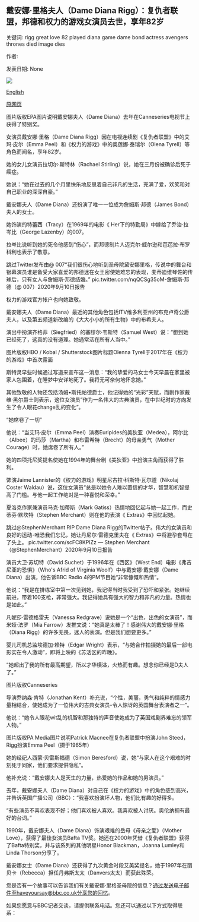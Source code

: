## 戴安娜·里格夫人（Dame Diana Rigg）：复仇者联盟，邦德和权力的游戏女演员去世，享年82岁

关键词: rigg great love 82 played diana game dame bond actress avengers thrones died image dies

作者: 

发表日期: None

![](https://ichef.bbci.co.uk/news/1024/branded_news/101FE/production/_106364066_rigg1_getty.jpg)

[English](Dame%20Diana%20Rigg%3A%20Avengers%2C%20Bond%20and%20Game%20of%20Thrones%20actress%20dies%20at%2082.md)

[原网页](https://www.bbc.com/news/entertainment-arts-54106509)

图片版权EPA图片说明戴安娜夫人（Dame Diana）去年在Canneseries电视节上获得了特别奖。

女演员戴安娜·里格（Dame Diana Rigg）因在电视连续剧《复仇者联盟》中的艾玛·皮尔（Emma Peel）和《权力的游戏》中的奥莲娜·泰瑞尔（Olena Tyrell）等角色而闻名，享年82岁。

她的女儿女演员拉切尔·斯特林（Rachael Stirling）说，她在三月份被确诊后死于癌症。

她说：“她在过去的几个月里快乐地反思着自己非凡的生活，充满了爱，欢笑和对自己职业的深深自豪。”

戴安娜夫人（Dame Diana）还扮演了唯一一位成为詹姆斯·邦德（James Bond）夫人的女士。

她饰演的特蕾西（Tracy）在1969年的电影《 Her下的特勤局》中嫁给了乔治·拉岑比（George Lazenby）的007。

拉岑比说听到她的死令他感到“伤心”，而邦德制片人迈克尔·威尔逊和芭芭拉·布罗科利也表示了敬意。

跳过Twitter发布由@ 007“我们很伤心地听到圣母院黛安娜里格，传说中的舞台和银幕演员谁是备受大家喜爱的邦德迷在女王密使她难忘的表现，麦蒂迪维琴佐的传球后，只有女人与詹姆斯·邦德结婚。” pic.twitter.com/nqQCSg35oM-詹姆斯·邦德（@ 007）2020年9月10日报告

权力的游戏官方帐户也向她致敬。

戴安娜夫人（Dame Diana）最近的其他角色包括ITV维多利亚州的布克卢奇公爵夫人，以及第五频道新改编的《大大小小的所有生物》中的布希夫人。

演出中扮演齐格菲（Siegfried）的塞缪尔·韦斯特（Samuel West）说：“想到她已经死了，这真的没有道理。她通常活在所有人当中。”

图片版权HBO / Kobal / Shutterstock图片标题Olenna Tyrell于2017年在《权力的游戏》中首次露面

斯特灵早些时候通过写道来宣布这一消息：“我的挚爱的马女士今天早晨在家里被家人包围着，在睡梦中安详地死了。我将无可奈何地怀念她。”

其他致敬的人物还包括汤姆•斯托帕德爵士，他记得她的“光彩”天赋，而剧作家戴维·黑尔爵士则表示，这位女演员“作为一名伟大的古典演员，在中世纪时的方向发生了令人眼花change乱的变化”。

“她席卷了一切”

他说：“当艾玛·皮尔（Emma Peel）演奏Euripides的美狄亚（Medea），阿尔比（Albee）的玛莎（Martha）和布雷希特（Brecht）的母亲勇气（Mother Courage）时，她席卷了所有人。”

她的四项托尼奖提名使她在1994年的舞台剧《美狄亚》中扮演主角而获得了胜利。

饰演Jaime Lannister的《权力的游戏》明星尼古拉·科斯特·瓦尔道（Nikolaj Coster Waldau）说，这位女演员“总是以她令人难以置信的才华，智慧和机智提高了门槛。与他一起工作绝对是一种喜悦和荣幸。”

夏洛克作家兼演员马克·加蒂斯（Mark Gatiss）热情地回忆起与她一起工作，而史蒂芬·默坎特（Stephen Merchant）则在他的表演《 Extras》中回忆起她。

跳过@StephenMerchant RIP Dame Diana Rigg的Twitter帖子。伟大的女演员和良好的运动-唯恐我们忘记，她让丹尼尔·雷德克里夫在《 Extras》中将避孕套甩在了头上。 pic.twitter.com/scFC8KPlZz — Stephen Merchant（@StephenMerchant）2020年9月10日报告

演员大卫·苏切特（David Suchet）于1996年在《西区》（West End）电影《弗吉尼亚的恐惧》（Who's Afrid of Virginia Woolf）中与戴安娜·戴安娜（Dame Diana）出演，他告诉BBC Radio 4的PM节目她“非常慷慨和热情”。

他说：“我是在排练室中第一次见到她，我记得当时我受到了恐吓和紧张。她继续前进，带着100支枪，非常强大。我记得她具有强大的智力和非凡的力量。热情也是如此。”

凡妮莎·雷德格雷夫（Vanessa Redgrave）说她是一个“出色，出色的女演员”，而米娅·法罗（Mia Farrow）发推文说：“她真是太棒了！感谢伟大的戴安娜·里格（Diana Rigg）的许多无畏，迷人的表演。但是我们想要更多。”

婴儿司机总监埃德加·赖特（Edgar Wright）表示，“与她合作拍摄她的最后一部电影实在令人激动”，即将上映的《苏活区的昨晚》。

“她超出了我的所有最高期望，所以才华横溢，火热而有趣。想念你已经是D夫人了。”

图片版权Canneseries

导演乔纳森·肯特（Jonathan Kent）补充说，“个性，美丽，勇气和纯粹的情感力量相结合，使她成为了一位伟大的古典女演员-令人惊讶的英国舞台表演者之一”。

他说：“她令人眼花wit乱的机智和那独特的声音使她成为了英国戏剧界难忘的领军人物。”

图片版权PA Media图片说明Patrick Macnee在复仇者联盟中扮演John Steed，Rigg扮演Emma Peel（摄于1965年）

她的经纪人西蒙·贝雷斯福德（Simon Beresford）说，她“与家人在这个艰难的时刻死于同家，他们要求提供隐私”。

他补充说：“戴安娜夫人是天生的力量，热爱她的作品和她的男演员。”

去年，戴安娜夫人（Dame Diana）对自己在《权力的游戏》中的角色感到高兴，并告诉英国广播公司（BBC）：“我喜欢扮演坏人物，他们比有趣的好得多。

“有些演员不喜欢表现不好；他们喜欢被人喜欢。我喜欢被人讨厌。奥伦纳拥有最好的台词。”

1990年，戴安娜夫人（Dame Diana）饰演艰难的岳母《母亲之爱》（Mother Love），获得了最佳女演员Bafta TV奖。她还在2000年凭借《复仇者联盟》获得了Bafta特别奖，并与该系列的其他明星Honor Blackman，Joanna Lumley和Linda Thorson分享了。

戴安娜女士（Dame Diana）还获得了九次黄金时段艾美奖提名，她于1997年在丽贝卡（Rebecca）担任丹弗斯太太（Danvers太太）而获此殊荣。

您是否有一个故事可以告诉我们有关戴安娜·里格圣母院的信息？通过发送电子邮件至haveyoursay@bbc.co.uk分享您的回忆。

如果您愿意与BBC记者交谈，请提供联系电话。您还可以通过以下方式取得联系：